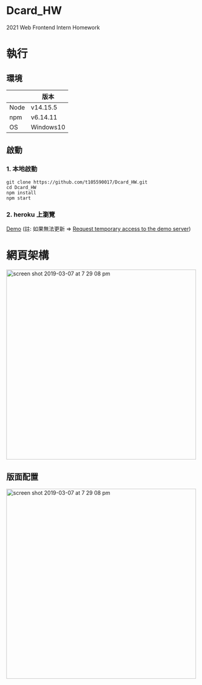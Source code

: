 # Dcard_HW
2021 Web Frontend Intern Homework

# 執行
## 環境
||版本|
|-|-|
|Node|v14.15.5|
|npm|v6.14.11|
|OS|Windows10|

## 啟動
### 1. 本地啟動
```
git clone https://github.com/t105590017/Dcard_HW.git
cd Dcard_HW
npm install
npm start
```
### 2. heroku 上瀏覽
[Demo](https://dcard-hw.herokuapp.com/)
(註: 如果無法更新 =>
[Request temporary access to the demo server](https://cors-anywhere.herokuapp.com/https://ptx.transportdata.tw/))

# 網頁架構
<img width="500" alt="screen shot 2019-03-07 at 7 29 08 pm" src="https://i.imgur.com/Z08epVy.png">

## 版面配置
<img width="500" alt="screen shot 2019-03-07 at 7 29 08 pm" src="https://i.imgur.com/v7JB54i.png">
